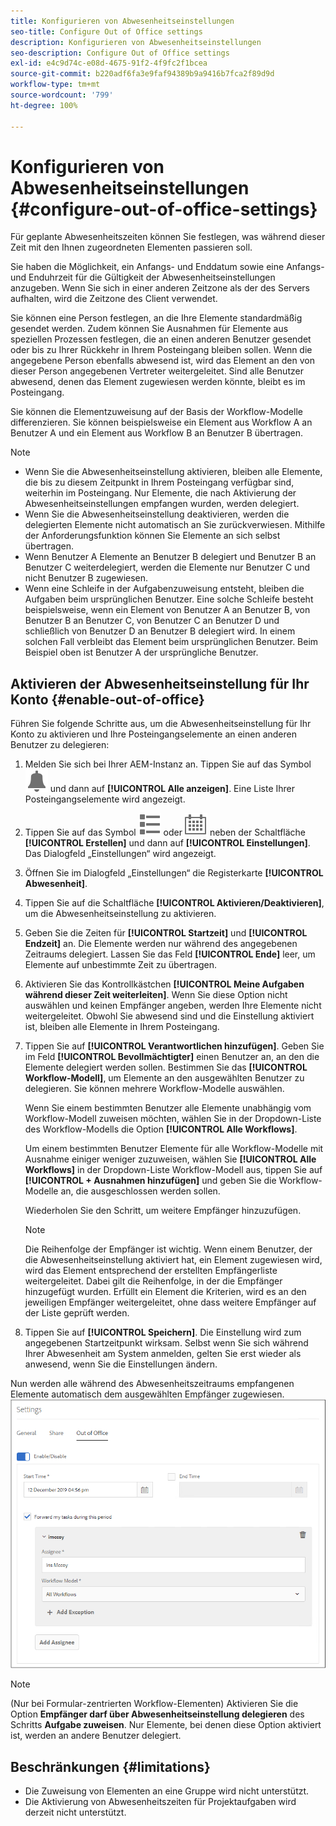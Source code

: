 ```yaml
---
title: Konfigurieren von Abwesenheitseinstellungen
seo-title: Configure Out of Office settings
description: Konfigurieren von Abwesenheitseinstellungen
seo-description: Configure Out of Office settings
exl-id: e4c9d74c-e08d-4675-91f2-4f9fc2f1bcea
source-git-commit: b220adf6fa3e9faf94389b9a9416b7fca2f89d9d
workflow-type: tm+mt
source-wordcount: '799'
ht-degree: 100%

---
```


# Konfigurieren von Abwesenheitseinstellungen {#configure-out-of-office-settings}

Für geplante Abwesenheitszeiten können Sie festlegen, was während dieser Zeit mit den Ihnen zugeordneten Elementen passieren soll.

Sie haben die Möglichkeit, ein Anfangs- und Enddatum sowie eine Anfangs- und Enduhrzeit für die Gültigkeit der Abwesenheitseinstellungen anzugeben. Wenn Sie sich in einer anderen Zeitzone als der des Servers aufhalten, wird die Zeitzone des Client verwendet.

Sie können eine Person festlegen, an die Ihre Elemente standardmäßig gesendet werden. Zudem können Sie Ausnahmen für Elemente aus speziellen Prozessen festlegen, die an einen anderen Benutzer gesendet oder bis zu Ihrer Rückkehr in Ihrem Posteingang bleiben sollen. Wenn die angegebene Person ebenfalls abwesend ist, wird das Element an den von dieser Person angegebenen Vertreter weitergeleitet. Sind alle Benutzer abwesend, denen das Element zugewiesen werden könnte, bleibt es im Posteingang.

Sie können die Elementzuweisung auf der Basis der Workflow-Modelle differenzieren. Sie können beispielsweise ein Element aus Workflow A an Benutzer A und ein Element aus Workflow B an Benutzer B übertragen.


>[!NOTE]
>
>* Wenn Sie die Abwesenheitseinstellung aktivieren, bleiben alle Elemente, die bis zu diesem Zeitpunkt in Ihrem Posteingang verfügbar sind, weiterhin im Posteingang. Nur Elemente, die nach Aktivierung der Abwesenheitseinstellungen empfangen wurden, werden delegiert.
>* Wenn Sie die Abwesenheitseinstellung deaktivieren, werden die delegierten Elemente nicht automatisch an Sie zurückverwiesen. Mithilfe der Anforderungsfunktion können Sie Elemente an sich selbst übertragen.
>* Wenn Benutzer A Elemente an Benutzer B delegiert und Benutzer B an Benutzer C weiterdelegiert, werden die Elemente nur Benutzer C und nicht Benutzer B zugewiesen.
>* Wenn eine Schleife in der Aufgabenzuweisung entsteht, bleiben die Aufgaben beim ursprünglichen Benutzer. Eine solche Schleife besteht beispielsweise, wenn ein Element von Benutzer A an Benutzer B, von Benutzer B an Benutzer C, von Benutzer C an Benutzer D und schließlich von Benutzer D an Benutzer B delegiert wird. In einem solchen Fall verbleibt das Element beim ursprünglichen Benutzer. Beim Beispiel oben ist Benutzer A der ursprüngliche Benutzer.


## Aktivieren der Abwesenheitseinstellung für Ihr Konto {#enable-out-of-office}

Führen Sie folgende Schritte aus, um die Abwesenheitseinstellung für Ihr Konto zu aktivieren und Ihre Posteingangselemente an einen anderen Benutzer zu delegieren:

1. Melden Sie sich bei Ihrer AEM-Instanz an. Tippen Sie auf das Symbol ![Posteingang](assets/bell.svg) und dann auf **[!UICONTROL Alle anzeigen]**. Eine Liste Ihrer Posteingangselemente wird angezeigt.
1. Tippen Sie auf das Symbol ![Listenansicht](assets/viewlist.svg) oder ![Kalender](assets/calendar.svg) neben der Schaltfläche **[!UICONTROL Erstellen]** und dann auf **[!UICONTROL Einstellungen]**. Das Dialogfeld „Einstellungen“ wird angezeigt.
1. Öffnen Sie im Dialogfeld „Einstellungen“ die Registerkarte **[!UICONTROL Abwesenheit]**.
1. Tippen Sie auf die Schaltfläche **[!UICONTROL Aktivieren/Deaktivieren]**, um die Abwesenheitseinstellung zu aktivieren.
1. Geben Sie die Zeiten für **[!UICONTROL Startzeit]** und **[!UICONTROL Endzeit]** an. Die Elemente werden nur während des angegebenen Zeitraums delegiert. Lassen Sie das Feld **[!UICONTROL Ende]** leer, um Elemente auf unbestimmte Zeit zu übertragen.
1. Aktivieren Sie das Kontrollkästchen **[!UICONTROL Meine Aufgaben während dieser Zeit weiterleiten]**. Wenn Sie diese Option nicht auswählen und keinen Empfänger angeben, werden Ihre Elemente nicht weitergeleitet. Obwohl Sie abwesend sind und die Einstellung aktiviert ist, bleiben alle Elemente in Ihrem Posteingang.
1. Tippen Sie auf **[!UICONTROL Verantwortlichen hinzufügen]**. Geben Sie im Feld **[!UICONTROL Bevollmächtigter]** einen Benutzer an, an den die Elemente delegiert werden sollen. Bestimmen Sie das **[!UICONTROL Workflow-Modell]**, um Elemente an den ausgewählten Benutzer zu delegieren. Sie können mehrere Workflow-Modelle auswählen.

   Wenn Sie einem bestimmten Benutzer alle Elemente unabhängig vom Workflow-Modell zuweisen möchten, wählen Sie in der Dropdown-Liste des Workflow-Modells die Option **[!UICONTROL Alle Workflows]**. <br>

   Um einem bestimmten Benutzer Elemente für alle Workflow-Modelle mit Ausnahme einiger weniger zuzuweisen, wählen Sie **[!UICONTROL Alle Workflows]** in der Dropdown-Liste Workflow-Modell aus, tippen Sie auf **[!UICONTROL + Ausnahmen hinzufügen]** und geben Sie die Workflow-Modelle an, die ausgeschlossen werden sollen.
   <br>

   Wiederholen Sie den Schritt, um weitere Empfänger hinzuzufügen. <br>

   >[!NOTE]
   >
   >Die Reihenfolge der Empfänger ist wichtig. Wenn einem Benutzer, der die Abwesenheitseinstellung aktiviert hat, ein Element zugewiesen wird, wird das Element entsprechend der erstellten Empfängerliste weitergeleitet. Dabei gilt die Reihenfolge, in der die Empfänger hinzugefügt wurden. Erfüllt ein Element die Kriterien, wird es an den jeweiligen Empfänger weitergeleitet, ohne dass weitere Empfänger auf der Liste geprüft werden.

1. Tippen Sie auf **[!UICONTROL Speichern]**. Die Einstellung wird zum angegebenen Startzeitpunkt wirksam. Selbst wenn Sie sich während Ihrer Abwesenheit am System anmelden, gelten Sie erst wieder als anwesend, wenn Sie die Einstellungen ändern.

Nun werden alle während des Abwesenheitszeitraums empfangenen Elemente automatisch dem ausgewählten Empfänger zugewiesen.
![Abwesenheit](assets/out-of-office.png)

>[!NOTE]
>
>(Nur bei Formular-zentrierten Workflow-Elementen) Aktivieren Sie die Option **Empfänger darf über Abwesenheitseinstellung delegieren** des Schritts **Aufgabe zuweisen**. Nur Elemente, bei denen diese Option aktiviert ist, werden an andere Benutzer delegiert.

## Beschränkungen {#limitations}

* Die Zuweisung von Elementen an eine Gruppe wird nicht unterstützt.
* Die Aktivierung von Abwesenheitszeiten für Projektaufgaben wird derzeit nicht unterstützt.
